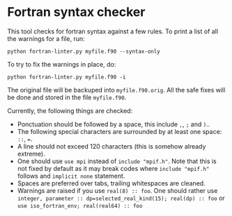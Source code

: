 # Fortran syntax checker

This tool checks for fortran syntax against a few rules. To print a list of all the warnings for a file, run:

    python fortran-linter.py myfile.f90 --syntax-only

To try to fix the warnings in place, do:

    python fortran-linter.py myfile.f90 -i

The original file will be backuped into `myfile.f90.orig`. All the safe fixes will be done and stored in the file `myfile.f90`.

Currently, the following things are checked:
  * Ponctuation should be followed by a space, this include `,`, `;` and `)`..
  * The following special characters are surrounded by at least one space: `::`, `=`.
  * A line should not exceed 120 characters (this is somehow already extreme).
  * One should use `use mpi` instead of `include "mpif.h"`. Note that this is not fixed by default as it may break codes where `include "mpif.h"` follows and `implicit none` statement.
  * Spaces are preferred over tabs, trailing whitespaces are cleaned.
  * Warnings are raised if you use `real(8) :: foo`. One should rather use `integer, parameter :: dp=selected_real_kind(15); real(dp) :: foo` or `use iso_fortran_env; real(real64) :: foo`
